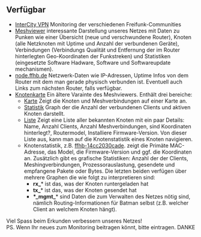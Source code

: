
## Verfügbar
* [InterCity VPN](http://icvpn.wg1337.de) Monitoring der verschiedenen Freifunk-Communities 
* [Meshviewer](http://bremen.freifunk.net/meshviewer/) interessante Darstellung unseres Netzes mit Daten zu Punken wie einer Übersicht (neue und verschwundene Router), Knoten (alle Netzknoten mit Uptime und Anzahl der verbundenen Geräte), Verbindungen (Verbindungs Qualität und Entfernung der im Router hinterlegten Geo-Koordinaten  der Funkstreken) und Statistiken (eingesetzte Software Hadware, Software und Softwareupdate mechanismen).
* [node.ffhb.de](http://node.ffhb.de) Netzwerk-Daten wie IP-Adressen, Uptime Infos von dem Router mit dem man gerade physisch verbunden ist. Eventuell auch Links zum nächsten Router, falls verfügbar.
* [Knotenkarte](http://bremen.freifunk.net/map/geomap.html) Ein ältere Varainte des Meshviewers. Enthält drei bereiche:
  * [Karte](http://bremen.freifunk.net/map/geomap.html) Zeigt die Knoten und Meshverbindungen auf einer Karte an.
  * [Statistik](http://bremen.freifunk.net/map/stats.html) Graph der die Anzahl der verbundenen Clients und aktiven Knoten darstellt. 
  * [Liste](http://bremen.freifunk.net/map/list.html) Zeigt eine Liste aller bekannten Knoten mit ein paar Details: Name, Anzahl Clients, Anzahl Meshverbindungen, sind Koordinaten hinterlegt?, Routermodel, Installiere Firmware-Version. Von dieser Liste aus, kann man auf die Knotenstatistik eines Knoten navigieren.
  * Knotenstatistik, z.B. [ffhb-14cc2030cade](http://bremen.freifunk.net/map/node.html?id=16:d0:20:30:ca:de). zeigt die Primäte MAC-Adresse, das Model, die Firmware-Version und ggf. die Koordinaten an. Zusätzlich gibt es grafische Statistiken: Anzahl der der Clients, Meshingverbindungen, Prozessorauslastung, gesendete und empfangene Pakete oder Bytes. Die letzten beiden verfügen über mehrere Graphen die wie folgt zu interpretieren sind:
    * **rx_*** ist das, was der Knoten runtergeladen hat
    * **tx_*** ist das, was der Knoten gesendet hat
    * **\*\_mgmt_*** sind Daten die zum Verwalten des Netzes nötig sind, nämlich Routing-Informationen für Batman selbst (z.B. welcher Client an welchem Knoten hängt).

Viel Spass beim Erkunden verbessern unseres Netzes!<br/>
PS. Wenn Ihr neues zum Monitoring beitragen könnt, bitte eintragen. DANKE